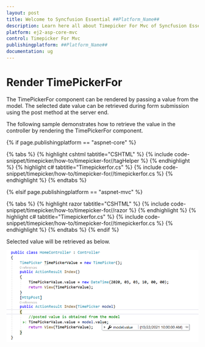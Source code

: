 ```yaml
---
layout: post
title: Welcome to Syncfusion Essential ##Platform_Name##
description: Learn here all about Timepicker For Mvc of Syncfusion Essential ##Platform_Name## widgets based on HTML5 and jQuery.
platform: ej2-asp-core-mvc
control: Timepicker For Mvc
publishingplatform: ##Platform_Name##
documentation: ug
---
```



# Render TimePickerFor

The TimePickerFor component can be rendered by passing a value from the model. The selected date value can be retrieved during form submission using the post method at the server end.

The following sample demonstrates how to retrieve the value in the controller by rendering the  TimePickerFor component.

{% if page.publishingplatform == "aspnet-core" %}

{% tabs %}
{% highlight cshtml tabtitle="CSHTML" %}
{% include code-snippet/timepicker/how-to/timepicker-for//tagHelper %}
{% endhighlight %}
{% highlight c# tabtitle="Timepickerfor.cs" %}
{% include code-snippet/timepicker/how-to/timepicker-for//timepickerfor.cs %}
{% endhighlight %}
{% endtabs %}

{% elsif page.publishingplatform == "aspnet-mvc" %}

{% tabs %}
{% highlight razor tabtitle="CSHTML" %}
{% include code-snippet/timepicker/how-to/timepicker-for//razor %}
{% endhighlight %}
{% highlight c# tabtitle="Timepickerfor.cs" %}
{% include code-snippet/timepicker/how-to/timepicker-for//timepickerfor.cs %}
{% endhighlight %}
{% endtabs %}
{% endif %}



Selected value will be retrieved as below.

![TimePickerFor Component in ASP.NET MVC](../images/asp-net-mvc-timepickerfor-value-post.png)
